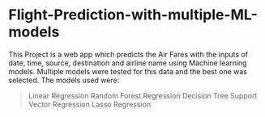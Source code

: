 # Flight-Prediction-with-multiple-ML-models

This Project is a web app which predicts the Air Fares with the inputs of date, time, source, destination and airline name using Machine learning models.
Multiple models were tested for this data and the best one was selected.
The models used were:
  > Linear Regression
  > Random Forest Regression
  > Decision Tree
  > Support Vector Regression
  > Lasso Regression
